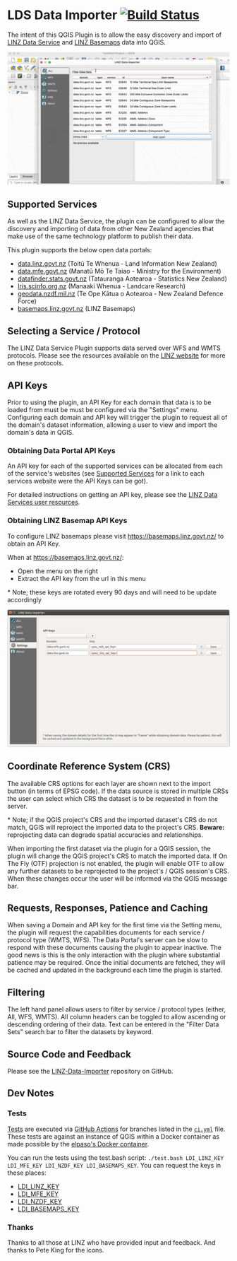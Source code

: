 # LDS Data Importer [![Build Status](https://api.travis-ci.com/linz/linz-data-importer.svg?token=4YGqrWWw1nJqpi344cuy&branch=master_qgis3)](https://travis-ci.com/linz/linz-data-importer)

The intent of this QGIS Plugin is to allow the easy discovery and import of
[LINZ Data Service](data.linz.govt.nz) and [LINZ Basemaps](basemaps.linz.govt.nz) data into QGIS.

![](https://github.com/linz/linz-data-importer/blob/master_qgis3/images/import_example.gif)

## Supported Services
As well as the LINZ Data Service, the plugin can be configured to allow the discovery and importing of data
from other New Zealand agencies that make use of the same technology platform to publish their data.

This plugin supports the below open data portals:
* [data.linz.govt.nz](http://data.linz.govt.nz) (Toitū Te Whenua - Land Information New Zealand)
* [data.mfe.govt.nz](http://data.mfe.govt.nz) (Manatū Mō Te Taiao - Ministry for the Environment)
* [datafinder.stats.govt.nz](http://datafinder.stats.govt.nz) (Tatauranga Aotearoa - Statistics New Zealand)
* [lris.scinfo.org.nz](http://lris.scinfo.org.nz) (Manaaki Whenua - Landcare Research)
* [geodata.nzdf.mil.nz](http://geodata.nzdf.mil.nz) (Te Ope Kātua o Aotearoa - New Zealand Defence Force)
* [basemaps.linz.govt.nz](http://basemaps.linz.govt.nz) (LINZ Basemaps)

## Selecting a Service / Protocol
The LINZ Data Service Plugin supports data served over WFS and WMTS protocols.
Please see the resources available on the
[LINZ website](http://www.linz.govt.nz/data/linz-data-service/guides-and-documentation/which-web-service-should-i-use) for more on these protocols.

## API Keys
Prior to using the plugin, an API Key for each domain that data is to be loaded from must be must be configured via the "Settings" menu.
Configuring each domain and API key will trigger the plugin to request all of the domain's dataset information, allowing a user to view
and import the domain's data in QGIS.

### Obtaining Data Portal API Keys
An API key for each of the supported services can be allocated from each of the service's websites
(see [Supported Services](https://github.com/linz/linz-data-importer/#supported-services)
for a link to each services website were the API Keys can be got).

For detailed instructions on getting an API key, please see the [LINZ Data Services user resources](http://www.linz.govt.nz/data/linz-data-service/guides-and-documentation/creating-an-api-key).

### Obtaining LINZ Basemap API Keys
To configure LINZ basemaps please visit https://basemaps.linz.govt.nz/ to obtain an API Key.

When at https://basemaps.linz.govt.nz/:
* Open the menu on the right
* Extract the API key from the url in this menu

\* Note; these keys are rotated every 90 days and will need to be update accordingly


![Example of Domains configured via the settings menu](https://github.com/linz/linz-data-importer/blob/master_qgis3/images/settings_example.png)




## Coordinate Reference System (CRS)
The available CRS options for each layer are shown next to the import button (in
terms of EPSG code). If the data source is stored in multiple CRSs the user
can select which CRS the dataset is to be requested in from the server.

\* Note; if the QGIS project's CRS and the imported dataset's CRS do not
match, QGIS will reproject the imported data to the project's CRS.
**Beware:** reprojecting data can degrade spatial accuracies and relationships.

When importing the first dataset via the plugin for a QGIS session, the plugin
will change the QGIS project's CRS to match the imported data. If On The Fly (OTF)
projection is not enabled, the plugin will enable OTF to allow any
further datasets to be reprojected to the project's / QGIS session's CRS.
When these changes occur the user will be informed via the QGIS message bar.

## Requests, Responses, Patience and Caching
When saving a Domain and API key for the first time via the Setting menu, the plugin
will request the capabilities documents for each service / protocol type (WMTS, WFS).
The Data Portal's server can be slow to respond with these documents causing the
plugin to appear inactive. The good news is this is the only interaction with the
plugin where substantial patience may be required. Once the initial documents
are fetched, they will be cached and updated in the background each time
the plugin is started.

## Filtering
The left hand panel allows users to filter by service / protocol types (either, All, WFS, WMTS).
All column headers can be toggled to allow ascending or descending ordering of their data.
Text can be entered in the "Filter Data Sets" search bar to filter the datasets by keyword.

## Source Code and Feedback
Please see the [LINZ-Data-Importer](https://github.com/linz/linz-data-importer/) repository on GitHub.

## Dev Notes

### Tests
[Tests](https://github.com/linz/linz-data-importer/tree/master_qgis3/linz-data-importer/tests)
are executed via [GitHub Actions](https://github.com/linz/linz-data-importer/actions)
for branches listed in the [`ci.yml`](https://github.com/linz/linz-data-importer/blob/master_qgis3/.github/workflows/ci.yml)
file. These tests are against an instance of QGIS within a Docker container as made possible by the
[elpaso's Docker container](https://hub.docker.com/r/elpaso/qgis-testing-environment).

You can run the tests using the test.bash script: `./test.bash LDI_LINZ_KEY LDI_MFE_KEY LDI_NZDF_KEY LDI_BASEMAPS_KEY`. You can request the keys in these places:

- [LDI_LINZ_KEY](https://data.linz.govt.nz/my/api/)
- [LDI_MFE_KEY](https://data.mfe.govt.nz/my/api/)
- [LDI_NZDF_KEY](https://koordinates.com/my/api/)
- [LDI_BASEMAPS_KEY](https://basemaps.linz.govt.nz/)

### Thanks
Thanks to all those at LINZ who have provided input and feedback.
And thanks to Pete King for the icons.
